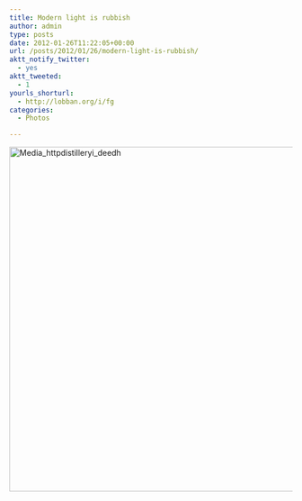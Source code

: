 ```yaml
---
title: Modern light is rubbish
author: admin
type: posts
date: 2012-01-26T11:22:05+00:00
url: /posts/2012/01/26/modern-light-is-rubbish/
aktt_notify_twitter:
  - yes
aktt_tweeted:
  - 1
yourls_shorturl:
  - http://lobban.org/i/fg
categories:
  - Photos

---
```

<div class='posterous_autopost'>
  <a href="http://instagr.am/p/kxOHG/"></p> 
  
  <div class='p_embed p_image_embed'>
    <a href="http://getfile2.posterous.com/getfile/files.posterous.com/nonimage/aodHprHkhxDhuIxmhoulHEfFCknwuldxpnHoxwGBhwsIjbHFzJbJFawompHe/media_httpdistilleryi_deedh.jpg.scaled1000.jpg"><img alt="Media_httpdistilleryi_deedh" height="612" src="https://getfile2.posterous.com/getfile/files.posterous.com/nonimage/aodHprHkhxDhuIxmhoulHEfFCknwuldxpnHoxwGBhwsIjbHFzJbJFawompHe/media_httpdistilleryi_deedh.jpg.scaled1000.jpg" width="612" /></a>
  </div>
  
  <p>
    </a></div>
